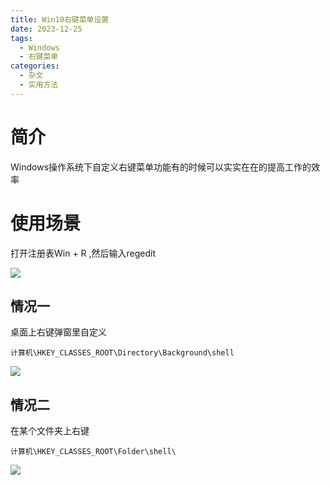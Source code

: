 ```yaml
---
title: Win10右键菜单设置
date: 2023-12-25
tags:
  - Windows
  - 右键菜单
categories:
  - 杂文
  - 实用方法
---
```




# 简介

Windows操作系统下自定义右键菜单功能有的时候可以实实在在的提高工作的效率

# 使用场景

打开注册表Win + R ,然后输入regedit

![](https://jsd.cdn.zzko.cn/gh/hfshaobing/picx-images-hosting@master/20240115/2024-01-15_103633.n3qpxosn1pc.webp)

## 情况一

桌面上右键弹窗里自定义

```
计算机\HKEY_CLASSES_ROOT\Directory\Background\shell
```

![](https://jsd.cdn.zzko.cn/gh/hfshaobing/picx-images-hosting@master/20231225/2023-12-25_145938.69tzqi3urs00.webp)

## 情况二

在某个文件夹上右键

```
计算机\HKEY_CLASSES_ROOT\Folder\shell\
```

![](https://jsd.cdn.zzko.cn/gh/hfshaobing/picx-images-hosting@master/20231225/2023-12-25_153818.5r2bz5ao0vg0.webp)